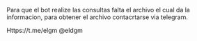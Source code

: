 Para que el bot realize las consultas falta el archivo el cual da la informacion, para obtener el archivo contacrtarse via telegram. 

Https://t.me/elgm 
@eldgm
